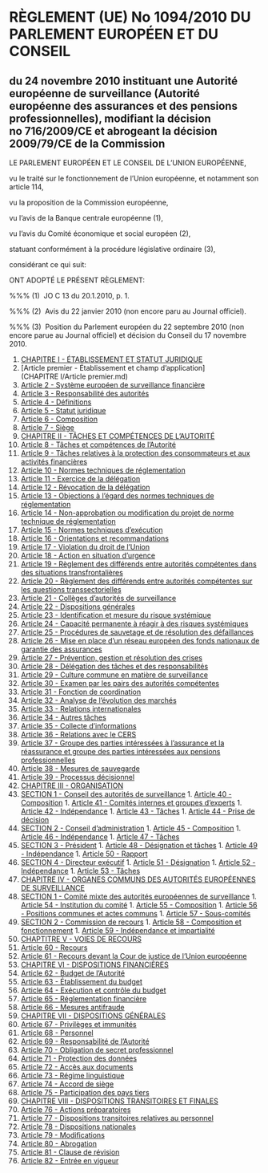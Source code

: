 # RÈGLEMENT (UE) No 1094/2010 DU PARLEMENT EUROPÉEN ET DU CONSEIL

## du 24 novembre 2010 instituant une Autorité européenne de surveillance (Autorité européenne des assurances et des pensions professionnelles), modifiant la décision no 716/2009/CE et abrogeant la décision 2009/79/CE de la Commission

LE PARLEMENT EUROPÉEN ET LE CONSEIL DE L’UNION EUROPÉENNE,

vu le traité sur le fonctionnement de l’Union européenne, et notamment son article 114,

vu la proposition de la Commission européenne,

vu l’avis de la Banque centrale européenne (1),

vu l’avis du Comité économique et social européen (2),

statuant conformément à la procédure législative ordinaire (3),

considérant ce qui suit:

ONT ADOPTÉ LE PRÉSENT RÈGLEMENT:

%%% (1)  JO C 13 du 20.1.2010, p. 1.

%%% (2)  Avis du 22 janvier 2010 (non encore paru au Journal officiel).

%%% (3)  Position du Parlement européen du 22 septembre 2010 (non encore parue au Journal officiel) et décision du Conseil du 17 novembre 2010.

1. [CHAPITRE I - ÉTABLISSEMENT ET STATUT JURIDIQUE](CHAPITRE I)
  1. [Article premier - Établissement et champ d’application](CHAPITRE I/Article premier.md)
  1. [Article 2 - Système européen de surveillance financière](CHAPITRE I/Article 2.md)
  1. [Article 3 - Responsabilité des autorités](CHAPITRE I/Article 3.md)
  1. [Article 4 - Définitions](CHAPITRE I/Article 4.md)
  1. [Article 5 - Statut juridique](CHAPITRE I/Article 5.md)
  1. [Article 6 - Composition](CHAPITRE I/Article 6.md)
  1. [Article 7 - Siège](CHAPITRE I/Article 7.md)
1. [CHAPITRE II - TÂCHES ET COMPÉTENCES DE L’AUTORITÉ](CHAPITRE II)
  1. [Article 8 - Tâches et compétences de l’Autorité](CHAPITRE II/Article 8.md)
  1. [Article 9 - Tâches relatives à la protection des consommateurs et aux activités financières](CHAPITRE II/Article 9.md)
  1. [Article 10 - Normes techniques de réglementation](CHAPITRE II/Article 10.md)
  1. [Article 11 - Exercice de la délégation](CHAPITRE II/Article 11.md)
  1. [Article 12 - Révocation de la délégation](CHAPITRE II/Article 12.md)
  1. [Article 13 - Objections à l’égard des normes techniques de réglementation](CHAPITRE II/Article 13.md)
  1. [Article 14 - Non-approbation ou modification du projet de norme technique de réglementation](CHAPITRE II/Article 14.md)
  1. [Article 15 - Normes techniques d’exécution](CHAPITRE II/Article 15.md)
  1. [Article 16 - Orientations et recommandations](CHAPITRE II/Article 16.md)
  1. [Article 17 - Violation du droit de l’Union](CHAPITRE II/Article 17.md)
  1. [Article 18 - Action en situation d’urgence](CHAPITRE II/Article 18.md)
  1. [Article 19 - Règlement des différends entre autorités compétentes dans des situations transfrontalières](CHAPITRE II/Article 19.md)
  1. [Article 20 - Règlement des différends entre autorités compétentes sur les questions transsectorielles](CHAPITRE II/Article 20.md)
  1. [Article 21 - Collèges d’autorités de surveillance](CHAPITRE II/Article 21.md)
  1. [Article 22 - Dispositions générales](CHAPITRE II/Article 22.md)
  1. [Article 23 - Identification et mesure du risque systémique](CHAPITRE II/Article 23.md)
  1. [Article 24 - Capacité permanente à réagir à des risques systémiques](CHAPITRE II/Article 24.md)
  1. [Article 25 - Procédures de sauvetage et de résolution des défaillances](CHAPITRE II/Article 25.md)
  1. [Article 26 - Mise en place d’un réseau européen des fonds nationaux de garantie des assurances](CHAPITRE II/Article 26.md)
  1. [Article 27 - Prévention, gestion et résolution des crises](CHAPITRE II/Article 27.md)
  1. [Article 28 - Délégation des tâches et des responsabilités](CHAPITRE II/Article 28.md)
  1. [Article 29 - Culture commune en matière de surveillance](CHAPITRE II/Article 29.md)
  1. [Article 30 - Examen par les pairs des autorités compétentes](CHAPITRE II/Article 30.md)
  1. [Article 31 - Fonction de coordination](CHAPITRE II/Article 31.md)
  1. [Article 32 - Analyse de l’évolution des marchés](CHAPITRE II/Article 32.md)
  1. [Article 33 - Relations internationales](CHAPITRE II/Article 33.md)
  1. [Article 34 - Autres tâches](CHAPITRE II/Article 34.md)
  1. [Article 35 - Collecte d’informations](CHAPITRE II/Article 35.md)
  1. [Article 36 - Relations avec le CERS](CHAPITRE II/Article 36.md)
  1. [Article 37 - Groupe des parties intéressées à l’assurance et la réassurance et groupe des parties intéressées aux pensions professionnelles](CHAPITRE II/Article 37.md)
  1. [Article 38 - Mesures de sauvegarde](CHAPITRE II/Article 38.md)
  1. [Article 39 - Processus décisionnel](CHAPITRE II/Article 39.md)
1. [CHAPITRE III - ORGANISATION](CHAPITRE III)
  1. [SECTION 1 - Conseil des autorités de surveillance](CHAPITRE III/SECTION 1)
    1. [Article 40 - Composition](CHAPITRE III/SECTION 1/Article 40.md)
    1. [Article 41 - Comités internes et groupes d’experts](CHAPITRE III/SECTION 1/Article 41.md)
    1. [Article 42 - Indépendance](CHAPITRE III/SECTION 1/Article 42.md)
    1. [Article 43 - Tâches](CHAPITRE III/SECTION 1/Article 43.md)
    1. [Article 44 - Prise de décision](CHAPITRE III/SECTION 1/Article 44.md)
  1. [SECTION 2 - Conseil d’administration](CHAPITRE III/SECTION 2)
    1. [Article 45 - Composition](CHAPITRE III/SECTION 2/Article 45.md)
    1. [Article 46 - Indépendance](CHAPITRE III/SECTION 2/Article 46.md)
    1. [Article 47 - Tâches](CHAPITRE III/SECTION 2/Article 47.md)
  1. [SECTION 3 - Président](CHAPITRE III/SECTION 3)
    1. [Article 48 - Désignation et tâches](CHAPITRE III/SECTION 3/Article 48.md)
    1. [Article 49 - Indépendance](CHAPITRE III/SECTION 3/Article 49.md)
    1. [Article 50 - Rapport](CHAPITRE III/SECTION 3/Article 50.md)
  1. [SECTION 4 - Directeur exécutif](CHAPITRE III/SECTION 4)
    1. [Article 51 - Désignation](CHAPITRE III/SECTION 4/Article 51.md)
    1. [Article 52 - Indépendance](CHAPITRE III/SECTION 4/Article 52.md)
    1. [Article 53 - Tâches](CHAPITRE III/SECTION 4/Article 53.md)
1. [CHAPITRE IV - ORGANES COMMUNS DES AUTORITÉS EUROPÉENNES DE SURVEILLANCE](CHAPITRE IV)
  1. [SECTION 1 - Comité mixte des autorités européennes de surveillance](CHAPITRE IV/SECTION 1)
    1. [Article 54 - Institution du comité](CHAPITRE IV/SECTION 1/Article 54.md)
    1. [Article 55 - Composition](CHAPITRE IV/SECTION 1/Article 55.md)
    1. [Article 56 - Positions communes et actes communs](CHAPITRE IV/SECTION 1/Article 56.md)
    1. [Article 57 - Sous-comités](CHAPITRE IV/SECTION 1/Article 57.md)
  1. [SECTION 2 - Commission de recours](CHAPITRE IV/SECTION 2)
    1. [Article 58 - Composition et fonctionnement](CHAPITRE IV/SECTION 2/Article 58.md)
    1. [Article 59 - Indépendance et impartialité](CHAPITRE IV/SECTION 2/Article 59.md)
1. [CHAPTITRE V - VOIES DE RECOURS](CHAPTITRE V)
  1. [Article 60 - Recours](CHAPTITRE V/Article 60.md)
  1. [Article 61 - Recours devant la Cour de justice de l’Union européenne](CHAPTITRE V/Article 61.md)
1. [CHAPITRE VI - DISPOSITIONS FINANCIÈRES](CHAPITRE VI)
  1. [Article 62 - Budget de l’Autorité](CHAPITRE VI/Article 62.md)
  1. [Article 63 - Établissement du budget](CHAPITRE VI/Article 63.md)
  1. [Article 64 - Exécution et contrôle du budget](CHAPITRE VI/Article 64.md)
  1. [Article 65 - Réglementation financière](CHAPITRE VI/Article 65.md)
  1. [Article 66 - Mesures antifraude](CHAPITRE VI/Article 66.md)
1. [CHAPITRE VII - DISPOSITIONS GÉNÉRALES](CHAPITRE VII)
  1. [Article 67 - Privilèges et immunités](CHAPITRE VII/Article 67.md)
  1. [Article 68 - Personnel](CHAPITRE VII/Article 68.md)
  1. [Article 69 - Responsabilité de l’Autorité](CHAPITRE VII/Article 69.md)
  1. [Article 70 - Obligation de secret professionnel](CHAPITRE VII/Article 70.md)
  1. [Article 71 - Protection des données](CHAPITRE VII/Article 71.md)
  1. [Article 72 - Accès aux documents](CHAPITRE VII/Article 72.md)
  1. [Article 73 - Régime linguistique](CHAPITRE VII/Article 73.md)
  1. [Article 74 - Accord de siège](CHAPITRE VII/Article 74.md)
  1. [Article 75 - Participation des pays tiers](CHAPITRE VII/Article 75.md)
1. [CHAPITRE VIII - DISPOSITIONS TRANSITOIRES ET FINALES](CHAPITRE VIII)
  1. [Article 76 - Actions préparatoires](CHAPITRE VIII/Article 76.md)
  1. [Article 77 - Dispositions transitoires relatives au personnel](CHAPITRE VIII/Article 77.md)
  1. [Article 78 - Dispositions nationales](CHAPITRE VIII/Article 78.md)
  1. [Article 79 - Modifications](CHAPITRE VIII/Article 79.md)
  1. [Article 80 - Abrogation](CHAPITRE VIII/Article 80.md)
  1. [Article 81 - Clause de révision](CHAPITRE VIII/Article 81.md)
  1. [Article 82 - Entrée en vigueur](CHAPITRE VIII/Article 82.md)
